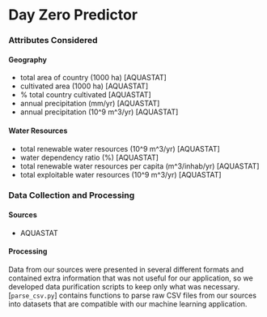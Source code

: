 # Day Zero Predictor

### Attributes Considered
#### Geography
- total area of country (1000 ha) [AQUASTAT]
- cultivated area (1000 ha) [AQUASTAT]
- % total country cultivated [AQUASTAT]
- annual precipitation (mm/yr) [AQUASTAT]
- annual precipitation (10^9 m^3/yr) [AQUASTAT]

#### Water Resources
- total renewable water resources (10^9 m^3/yr) [AQUASTAT]
- water dependency ratio (%) [AQUASTAT]
- total renewable water resources per capita (m^3/inhab/yr) [AQUASTAT]
- total exploitable water resources (10^9 m^3/yr) [AQUASTAT]

### Data Collection and Processing
#### Sources
- AQUASTAT

#### Processing
Data from our sources were presented in several different formats and contained extra information that was not useful for our application, so we developed data purification scripts to keep only what was necessary. [`parse_csv.py`] contains functions to parse raw CSV files from our sources into datasets that are compatible with our machine learning application.
